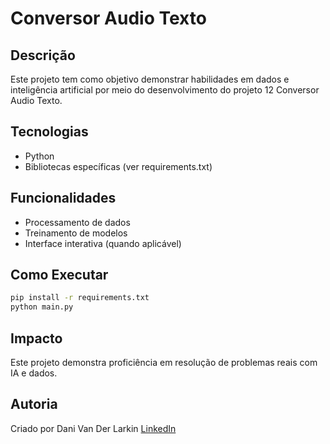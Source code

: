 # Conversor Audio Texto

## Descrição
Este projeto tem como objetivo demonstrar habilidades em dados e inteligência artificial por meio do desenvolvimento do projeto 12 Conversor Audio Texto.

## Tecnologias
- Python
- Bibliotecas específicas (ver requirements.txt)

## Funcionalidades
- Processamento de dados
- Treinamento de modelos
- Interface interativa (quando aplicável)

## Como Executar
```bash
pip install -r requirements.txt
python main.py
```

## Impacto
Este projeto demonstra proficiência em resolução de problemas reais com IA e dados.

## Autoria
Criado por Dani Van Der Larkin
[LinkedIn](https://www.linkedin.com/in/danielli-van-der-larkin-04ab91164)
